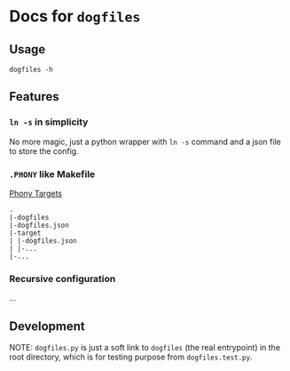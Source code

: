 # Docs for `dogfiles`

## Usage

```shell
dogfiles -h
```

## Features

### `ln -s` in simplicity

No more magic, just a python wrapper with `ln -s` command and a json file to
store the config.

### `.PHONY` like Makefile

[Phony Targets](https://www.gnu.org/software/make/manual/html_node/Phony-Targets.html)

```
.
|-dogfiles
|-dogfiles.json
|-target
| |-dogfiles.json
| |-...
|-...
```

### Recursive configuration

...

<!-- lazy by default -->

## Development

NOTE: `dogfiles.py` is just a soft link to `dogfiles` (the real entrypoint) in
the root directory, which is for testing purpose from `dogfiles.test.py`.
